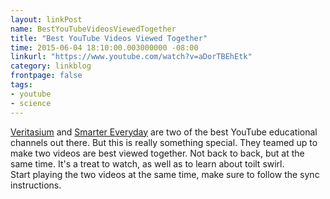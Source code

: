 ```yaml
---
layout: linkPost
name: BestYouTubeVideosViewedTogether
title: "Best YouTube Videos Viewed Together"
time: 2015-06-04 18:10:00.003000000 -08:00
linkurl: "https://www.youtube.com/watch?v=aDorTBEhEtk"
category: linkblog
frontpage: false
tags:
- youtube
- science
---
```


[Veritasium](https://www.youtube.com/channel/UCHnyfMqiRRG1u-2MsSQLbXA) and [Smarter Everyday](https://www.youtube.com/channel/UC6107grRI4m0o2-emgoDnAA) are two of the best YouTube educational channels out there. But this is really something special. They teamed up to make two videos are best viewed together. Not back to back, but at the same time. It's a treat to watch, as well as to learn about toilt swirl.  
Start playing the two videos at the same time, make sure to follow the sync instructions.  

<div class="youtube-container">
   <div class="youtube-player" data-id="aDorTBEhEtk"></div>
</div>

<div class="youtube-container">
   <div class="youtube-player" data-id="ihv4f7VMeJw"></div>
</div>

